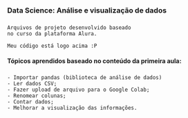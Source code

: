 ### Data Science: Análise e visualização de dados

###
    Arquivos de projeto desenvolvido baseado
    no curso da plataforma Alura.
    
    Meu código está logo acima :P
    
#### Tópicos aprendidos baseado no conteúdo da primeira aula:

###
    - Importar pandas (biblioteca de análise de dados)
    - Ler dados CSV;
    - Fazer upload de arquivo para o Google Colab;
    - Renomear colunas;
    - Contar dados; 
    - Melhorar a visualização das informações.

